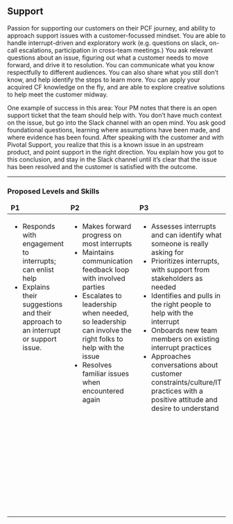 <!--- This file was GENERATED.  Do not edit it directly.  Instead, edit the corresponding YAML file --->
## Support

Passion for supporting our customers on their PCF journey, and ability to approach support issues with a customer-focussed mindset. You are able to handle interrupt-driven and exploratory work (e.g. questions on slack, on-call escalations, participation in cross-team meetings.) You ask relevant questions about an issue, figuring out what a customer needs to move forward, and drive it to resolution. You can communicate what you know respectfully to different audiences. You can also share what you still don’t know, and help identify the steps to learn more. You can apply your acquired CF knowledge on the fly, and are able to explore creative solutions to help meet the customer midway.

One example of success in this area: Your PM notes that there is an open support ticket that the team should help with. You don’t have much context on the issue, but go into the Slack channel with an open mind. You ask good foundational questions, learning where assumptions have been made, and where evidence has been found. After speaking with the customer and with Pivotal Support, you realize that this is a known issue in an upstream product, and point support in the right direction. You explain how you got to this conclusion, and stay in the Slack channel until it’s clear that the issue has been resolved and the customer is satisfied with the outcome.

---
### Proposed Levels and Skills

<table>
<tbody>

<thead>
<td><strong>P1</strong></td>
<td><strong>P2</strong></td>
<td><strong>P3</strong></td>
<td><strong>P4</strong></td>
<td><strong>P5</strong></td>

</thead>

<tr>

<!-- P1 -->
<td valign="top"><ul>
  <li>Responds with engagement to interrupts; can enlist help</li>

  <li>Explains their suggestions and their approach to an interrupt or support issue.</li>
</ul></td>

<!-- P2 -->
<td valign="top"><ul>
  <li>Makes forward progress on most interrupts</li>

  <li>Maintains communication feedback loop with involved parties</li>

  <li>Escalates to leadership when needed, so leadership can involve the right folks to help with the issue</li>

  <li>Resolves familiar issues when encountered again</li>
</ul></td>

<!-- P3 -->
<td valign="top"><ul>
  <li>Assesses interrupts and can identify what someone is really asking for</li>

  <li>Prioritizes interrupts, with support from stakeholders as needed</li>

  <li>Identifies and pulls in the right people to help with the interrupt</li>

  <li>Onboards new team members on existing interrupt practices</li>

  <li>Approaches conversations about customer constraints/culture/IT practices with a positive attitude and desire to understand</li>
</ul></td>

<!-- P4 -->
<td valign="top"><ul>
  <li>Recognizes patterns in interrupts, and channels that feedback to drive product improvements</li>

  <li>Continually assesses team's support load and evolves ways to reduce it / make it easier</li>

  <li>Leads support conversations / resolution in high-stakes situations (e.g. angry customers, data loss, etc.)</li>

  <li>Maintains context and switch between different to resolve an interrupt</li>
</ul></td>

<!-- P5 -->
<td valign="top"><ul>
  <li>Understands support as a first-class feature of the product; shapes product definition based on that understanding</li>

  <li>Rapidly context-switches and explores uncertain / complex support issues; where valuable, takes the time to articulate the approaches taken and trade-offs of each one</li>

  <li>Teaches others how to explore in an unknown/unfamiliar (customer) environment</li>
</ul></td>

</tr>
</tbody></table>
